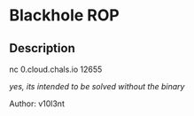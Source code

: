 # Blackhole ROP

## Description

nc 0.cloud.chals.io 12655

*yes, its intended to be solved without the binary*

Author: v10l3nt

